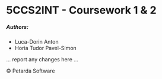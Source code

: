 # 5CCS2INT - Coursework 1 & 2
##### Authors: 
* Luca-Dorin Anton
* Horia Tudor Pavel-Simon

... report any changes here ...



© Petarda Software